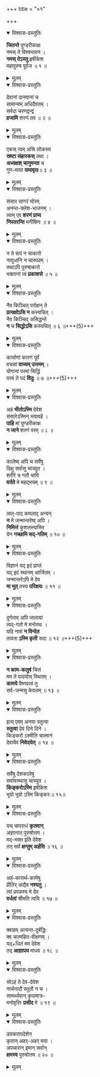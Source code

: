 +++
title = "०१"

+++


<details open><summary>विश्वास-प्रस्तुतिः</summary>

**जितन्ते** पुण्डरीकाक्ष  
नमस् ते विश्वभावन ।  
**नमस् तेऽस्तु** हृषीकेश  
महापुरुष पूर्वज ॥ १ ॥
</details>

<details><summary>मूलम्</summary>

जितन्ते पुण्डरीकाक्ष नमस्ते विश्वभावन ।  
नमस्तेऽस्तु हृषीकेश महापुरुष पूर्वज ॥ १ ॥
</details>


<details open><summary>विश्वास-प्रस्तुतिः</summary>

देवानां दानवानां च  
सामान्यम् अधिदैवतम् ।  
सर्वदा चरणद्वन्द्वं  
**व्रजामि** शरणं तव ॥ २ ॥
</details>

<details><summary>मूलम्</summary>

देवानां दानवानां च सामान्यमधिदैवतम् ।  
सर्वदा चरणद्वन्द्वं व्रजामि शरणं तव ॥ २ ॥
</details>


<details open><summary>विश्वास-प्रस्तुतिः</summary>

एकस् त्वम् असि लोकस्य  
**स्रष्टा संहारकस्** तथा ।  
**अध्यक्षश् चानुमन्ता** च  
गुण-माया **समावृतः**॥ ३ ॥
</details>

<details><summary>मूलम्</summary>

एकस्त्वमसि लोकस्य स्रष्टा संहारकस्तथा ।  
अध्यक्षश्चानुमन्ता च गुणमाया समावृतः॥ ३ ॥
</details>


<details open><summary>विश्वास-प्रस्तुतिः</summary>

संसार सागरं घोरम्  
अनन्त-क्लेश-भाजनम् ।  
त्वाम् एव **शरणं प्राप्य**  
**निस्तरन्ति** मनीषिणः ॥ ४ ॥
</details>

<details><summary>मूलम्</summary>

संसार सागरं घोरमनन्तक्लेशभाजनम् ।  
त्वामेव शरणं प्राप्य निस्तरन्ति मनीषिणः ॥ ४ ॥
</details>


<details open><summary>विश्वास-प्रस्तुतिः</summary>

न ते रूपं न चाकारो  
नायुधानि न चास्पदम् ।  
तथाऽपि पुरुषाकारो  
भक्तानां त्वं **प्रकाशसे** ॥ ५ ॥
</details>

<details><summary>मूलम्</summary>

न ते रूपं न चाकारो नायुधानि न चास्पदम् ।  
तथाऽपि पुरुषाकारो भक्तानां त्वं प्रकाशसे ॥ ५ ॥
</details>


<details open><summary>विश्वास-प्रस्तुतिः</summary>

नैव किञ्चित् परोक्षन् ते  
**प्रत्यक्षोऽसि न** कस्यचित् ।  
नैव किञ्चिद् असिद्धन्ते  
**न** च **सिद्धोऽसि** कस्यचित् ॥ ६ ॥+++(5)+++
</details>

<details><summary>मूलम्</summary>

नैव किञ्चित् परोक्षन्ते प्रत्यक्षोऽसि न कस्यचित् ।  
नैव किञ्चिदसिद्धन्ते न च सिद्धोऽसि कस्यचित् ॥ ६ ॥
</details>


<details open><summary>विश्वास-प्रस्तुतिः</summary>

कार्याणां कारणं पूर्वं  
वचसां **वाच्यम् उत्तमम्** ।  
योगानां परमां सिद्धिं  
परमं ते पदं **विदुः** ॥ ७ ॥+++(5)+++
</details>

<details><summary>मूलम्</summary>

कार्याणां कारणं पूर्वं वचसां वाच्यमुत्तमम् ।  
योगानां परमां सिद्धिं परमं ते पदं विदुः ॥ ७ ॥
</details>


<details open><summary>विश्वास-प्रस्तुतिः</summary>

अहं **भीतोऽस्मि** देवेश  
संसारेऽस्मिन् भयावहे ।  
**पाहि** मां पुण्डरीकाक्ष  
**न जाने** शरणं परम् ॥ ८ ॥
</details>

<details><summary>मूलम्</summary>

अहं भीतोऽस्मि देवेश संसारेऽस्मिन् भयावहे ।  
पाहि मां पुण्डरीकाक्ष न जाने शरणं परम् ॥ ८ ॥
</details>


<details open><summary>विश्वास-प्रस्तुतिः</summary>

कालेष्व् अपि च सर्वेषु  
दिक्षु सर्वासु चाच्युत ।  
शरीरे च गतौ चापि  
**वर्तते** मे महद्भयम् ॥ ९ ॥
</details>

<details><summary>मूलम्</summary>

कालेष्वपि च सर्वेषु दिक्षु सर्वासु चाच्युत ।  
शरीरे च गतौ चापि वर्तते मे महद्भयम् ॥ ९ ॥
</details>


<details open><summary>विश्वास-प्रस्तुतिः</summary>

त्वत्-पाद कमलाद् अन्यन्  
**न** मे जन्मान्तरेष्व् अपि ।  
**निमित्तं** कुशलस्यास्ति  
येन **गच्छामि सद्-गतिम्** ॥ १० ॥
</details>

<details><summary>मूलम्</summary>

त्वत्पाद कमलादन्यन्न मे जन्मान्तरेष्वपि ।  
निमित्तं कुशलस्यास्ति येन गच्छामि सद्गतिम् ॥ १० ॥
</details>


<details open><summary>विश्वास-प्रस्तुतिः</summary>

विज्ञानं यद् इदं प्राप्तं  
यद् इदं स्थानम् आर्जितम् ।  
जन्मान्तरेऽपि मे देव  
**मा भूत्** तस्य **परिक्षयः** ॥ ११ ॥
</details>

<details><summary>मूलम्</summary>

विज्ञानं यदिदं प्राप्तं यदिदं स्थानमार्जितम् ।  
जन्मान्तरेऽपि मे देव मा भूत्तस्य परिक्षयः ॥ ११ ॥
</details>


<details open><summary>विश्वास-प्रस्तुतिः</summary>

दुर्गताव् अपि जातायां  
त्वद्-गतो मे मनोरथः ।  
यदि नाशं **न विन्देत**  
तावता **ऽस्मि कृती** सदा ॥ १२ ॥+++(5)+++
</details>

<details><summary>मूलम्</summary>

दुर्गतावपि जातायां त्वद्गतो मे मनोरथः ।  
यदि नाशं न विन्देत तावतास्मि कृती सदा ॥ १२ ॥
</details>


<details open><summary>विश्वास-प्रस्तुतिः</summary>

**न काम-कलुषं** चित्तं  
मम ते पादयोस् स्थितम् ।  
**कामये** वैष्णवत्वं तु  
सर्व-जन्मसु केवलम् ॥ १३ ॥
</details>

<details><summary>मूलम्</summary>

न कामकलुषं चित्तं मम ते पादयोस्स्थितम् ।  
कामये वैष्णवत्वं तु सर्वजन्मसु केवलम् ॥ १३ ॥
</details>


<details open><summary>विश्वास-प्रस्तुतिः</summary>

इत्य् एवम् अनया स्तुत्या  
**स्तुत्वा** देवं दिने दिने ।  
किङ्करो ऽस्मीति चात्मानं  
देवायैवं **निवेदयेत्** ॥ १४ ॥
</details>

<details><summary>मूलम्</summary>

इत्येवमनया स्तुत्या स्तुत्वा देवं दिने दिने ।  
किङ्करोऽस्मीति चात्मानं देवायैवं निवेदयेत् ॥ १४ ॥
</details>


<details open><summary>विश्वास-प्रस्तुतिः</summary>

सर्वेषु देशकालेषु  
सर्वावस्थासु चाच्युत ।  
**किङ्करोऽस्मि** हृषीकेश  
भूयो भूयो ऽस्मि किङ्करः॥ १५॥
</details>

<details><summary>मूलम्</summary>

सर्वेषु देशकालेषु सर्वावस्थासु चाच्युत ।  
किङ्करोऽस्मि हृषीकेश भूयो भूयोऽस्मि किङ्करः॥ १५॥
</details>


<details open><summary>विश्वास-प्रस्तुतिः</summary>

यच् चापराधं **कृतवान्**  
अज्ञानात् पुरुषोत्तम ।  
मद्-भक्त इति देवेश  
तत् सर्वं **क्षन्तुम् अर्हसि** ॥ १६ ॥
</details>

<details><summary>मूलम्</summary>

यच्चापराधं कृतवानज्ञानात् पुरुषोत्तम ।  
मद्भक्त इति देवेश तत् सर्वं क्षन्तुमर्हसि ॥ १६ ॥
</details>


<details open><summary>विश्वास-प्रस्तुतिः</summary>

अहं-कारार्थ-कामेषु  
प्रीतिर् अद्यैव **नश्यतु** ।  
त्वां प्रपन्नस्य मे देव  
**वर्धतां** श्रीमति त्वयि ॥ १७ ॥
</details>

<details><summary>मूलम्</summary>

अहंकारार्थकामेषु प्रीतिरद्यैव नश्यतु ।  
त्वां प्रपन्नस्य मे देव वर्धतां श्रीमति त्वयि ॥ १७ ॥
</details>


<details open><summary>विश्वास-प्रस्तुतिः</summary>

क्वाहम् अत्यन्त-दुर्बद्धिः  
क्व चात्महित-वीक्षणम् ।  
यद्+धितं मम देवेश  
तद् **आज्ञापय** माधव ॥ १८ ॥
</details>

<details><summary>मूलम्</summary>

क्वाहमत्यन्तदुर्बद्धिः क्व चात्महितवीक्षणम् ।  
यद्धितं मम देवेश तदाज्ञापय माधव ॥ १८ ॥
</details>


<details open><summary>विश्वास-प्रस्तुतिः</summary>

सोऽहं ते देव-देवेश  
नार्चनादौ स्तुतौ न च ।  
सामर्थ्यवान् कृपामात्र-  
मनोवृत्तिः **प्रसीद** मे ॥ १९ ॥
</details>

<details><summary>मूलम्</summary>

सोऽहं ते देवदेवेश नार्चनादौ स्तुतौ न च ।  
सामर्थ्यवान् कृपामात्रमनोवृत्तिः प्रसीद मे ॥ १९ ॥
</details>


<details open><summary>विश्वास-प्रस्तुतिः</summary>

उपचारापदेशेन  
कृतान् अहर्-अहर् मया ।  
अपचारान् इमान् सर्वान्  
**क्षमस्व** पुरुषोत्तम ॥ २० ॥
</details>

<details><summary>मूलम्</summary>

उपचारापदेशेन कृतानहरहर्मया ।  
अपचारानिमान् सर्वान् क्षमस्व पुरुषोत्तम ॥ २० ॥
</details>

